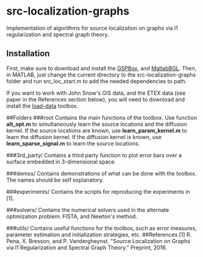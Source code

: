 # src-localization-graphs
Implementation of algorithms for source localization on graphs via l1 regularization and spectral graph theory.

## Installation
First, make sure to download and install the [GSPBox](https://lts2.epfl.ch/gsp/), and [MatlabBGL](http://dgleich.github.io/matlab-bgl/). Then, in MATLAB, just change the current directory to the src-localization-graphs folder and run src\_loc\_start.m to add the needed dependencies to path.

If you want to work with John Snow's GIS data, and the ETEX data (see paper in the References section below), you will need to download and install the [load-data](https://github.com/rodrigo-pena/load-data) toolbox.

##Folders
###root
Contains the main functions of the toolbox. Use function **alt\_opt.m** to simultaneously learn the source locations and the diffusion kernel. If the source locations are known, use **learn\_param\_kernel.m** to learn the diffusion kernel. If the diffusion kernel is known, use **learn\_sparse\_signal.m** to learn the source locations.

###3rd_party/
Contains a third party function to plot error bars over a surface embedded in 3-dimensional space.

###demos/
Contains demonstrations of what can be done with the toolbox. The names should be self explanatory.

###experiments/
Contains the scripts for reproducing the experiments in [1].

###solvers/
Contains the numerical solvers used in the alternate optimization problem: FISTA, and Newton's method.

###utils/
Contains useful functions for the toolbox, such as error measures, parameter estimation and initialization strategies, etc.
##References
[1] R. Pena, X. Bresson, and P. Vandergheynst. "Source Localization on Graphs via l1 Regularization and Spectral Graph Theory." Preprint, 2016.